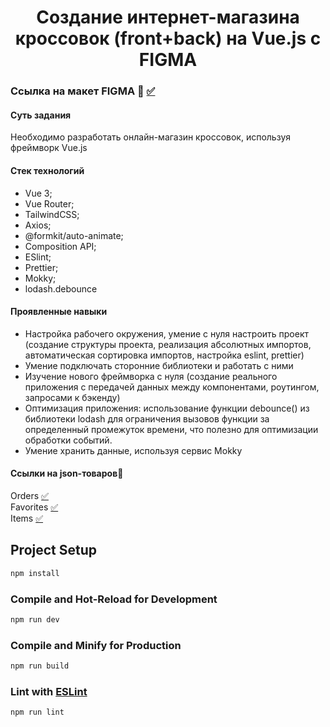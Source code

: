 # <div align="center">Создание интернет-магазина кроссовок (front+back) на Vue.js с FIGMA</div>

### <div>Ссылка на макет FIGMA 🎨 <a href="https://www.figma.com/file/fw0toTyXMwM1y4WIe0YFrJ/React-Sneakers">✅</a></div>

#### Суть задания

Необходимо разработать онлайн-магазин кроссовок, используя фреймворк Vue.js

#### Стек технологий

- Vue 3;
- Vue Router;
- TailwindCSS;
- Axios;
- @formkit/auto-animate;
- Composition API;
- ESlint;
- Prettier;
- Mokky;
- lodash.debounce

#### Проявленные навыки
- Настройка рабочего окружения, умение с нуля настроить проект (создание структуры проекта, реализация абсолютных импортов, автоматическая сортировка импортов, настройка eslint, prettier)
- Умение подключать сторонние библиотеки и работать с ними
- Изучение нового фреймворка с нуля (создание реального приложения с передачей данных между компонентами, роутингом, запросами к бэкенду)
- Оптимизация приложения: использование функции debounce() из библиотеки lodash для ограничения вызовов функции за определенный промежуток времени, что полезно для оптимизации обработки событий.
- Умение хранить данные, используя сервис Mokky

#### Ссылки на json-товаров👟

<div align="left">Orders <a href="https://9e0cda389b3bad78.mokky.dev/orders">✅</a></div>
<div align="left">Favorites <a href="https://9e0cda389b3bad78.mokky.dev/favorites">✅</a></div>
<div align="left">Items <a href="https://9e0cda389b3bad78.mokky.dev/items">✅</a></div>


## Project Setup

```sh
npm install
```

### Compile and Hot-Reload for Development

```sh
npm run dev
```

### Compile and Minify for Production

```sh
npm run build
```

### Lint with [ESLint](https://eslint.org/)

```sh
npm run lint
```
